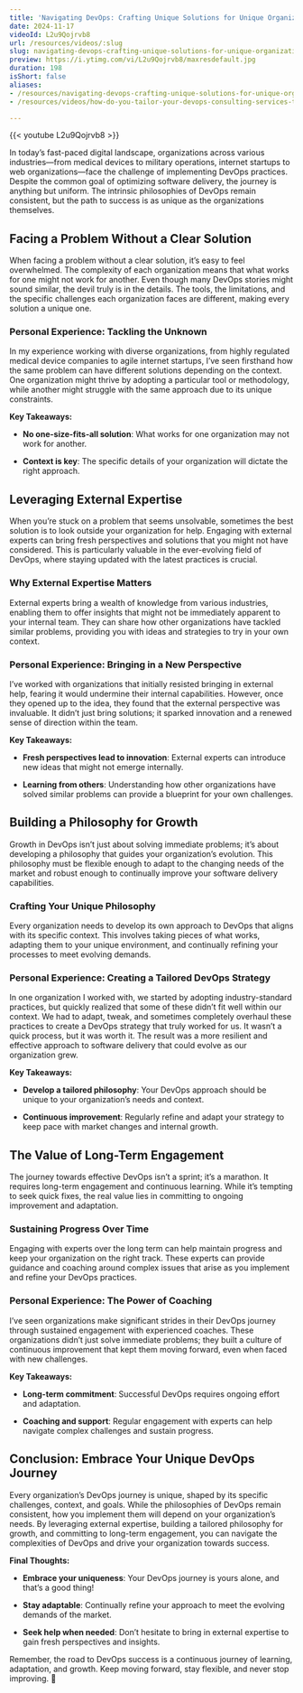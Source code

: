 ```yaml
---
title: 'Navigating DevOps: Crafting Unique Solutions for Unique Organizations'
date: 2024-11-17
videoId: L2u9Qojrvb8
url: /resources/videos/:slug
slug: navigating-devops-crafting-unique-solutions-for-unique-organizations
preview: https://i.ytimg.com/vi/L2u9Qojrvb8/maxresdefault.jpg
duration: 198
isShort: false
aliases:
- /resources/navigating-devops-crafting-unique-solutions-for-unique-organizations
- /resources/videos/how-do-you-tailor-your-devops-consulting-services-to-meet-the-unique-needs-of-different-organization

---
```


{{< youtube L2u9Qojrvb8 >}}

In today’s fast-paced digital landscape, organizations across various industries—from medical devices to military operations, internet startups to web organizations—face the challenge of implementing DevOps practices. Despite the common goal of optimizing software delivery, the journey is anything but uniform. The intrinsic philosophies of DevOps remain consistent, but the path to success is as unique as the organizations themselves.

## **Facing a Problem Without a Clear Solution**

When facing a problem without a clear solution, it’s easy to feel overwhelmed. The complexity of each organization means that what works for one might not work for another. Even though many DevOps stories might sound similar, the devil truly is in the details. The tools, the limitations, and the specific challenges each organization faces are different, making every solution a unique one.

### **Personal Experience: Tackling the Unknown**

In my experience working with diverse organizations, from highly regulated medical device companies to agile internet startups, I’ve seen firsthand how the same problem can have different solutions depending on the context. One organization might thrive by adopting a particular tool or methodology, while another might struggle with the same approach due to its unique constraints.

**Key Takeaways:**

- **No one-size-fits-all solution**: What works for one organization may not work for another.

- **Context is key**: The specific details of your organization will dictate the right approach.

## **Leveraging External Expertise**

When you’re stuck on a problem that seems unsolvable, sometimes the best solution is to look outside your organization for help. Engaging with external experts can bring fresh perspectives and solutions that you might not have considered. This is particularly valuable in the ever-evolving field of DevOps, where staying updated with the latest practices is crucial.

### **Why External Expertise Matters**

External experts bring a wealth of knowledge from various industries, enabling them to offer insights that might not be immediately apparent to your internal team. They can share how other organizations have tackled similar problems, providing you with ideas and strategies to try in your own context.

### **Personal Experience: Bringing in a New Perspective**

I’ve worked with organizations that initially resisted bringing in external help, fearing it would undermine their internal capabilities. However, once they opened up to the idea, they found that the external perspective was invaluable. It didn’t just bring solutions; it sparked innovation and a renewed sense of direction within the team.

**Key Takeaways:**

- **Fresh perspectives lead to innovation**: External experts can introduce new ideas that might not emerge internally.

- **Learning from others**: Understanding how other organizations have solved similar problems can provide a blueprint for your own challenges.

## **Building a Philosophy for Growth**

Growth in DevOps isn’t just about solving immediate problems; it’s about developing a philosophy that guides your organization’s evolution. This philosophy must be flexible enough to adapt to the changing needs of the market and robust enough to continually improve your software delivery capabilities.

### **Crafting Your Unique Philosophy**

Every organization needs to develop its own approach to DevOps that aligns with its specific context. This involves taking pieces of what works, adapting them to your unique environment, and continually refining your processes to meet evolving demands.

### **Personal Experience: Creating a Tailored DevOps Strategy**

In one organization I worked with, we started by adopting industry-standard practices, but quickly realized that some of these didn’t fit well within our context. We had to adapt, tweak, and sometimes completely overhaul these practices to create a DevOps strategy that truly worked for us. It wasn’t a quick process, but it was worth it. The result was a more resilient and effective approach to software delivery that could evolve as our organization grew.

**Key Takeaways:**

- **Develop a tailored philosophy**: Your DevOps approach should be unique to your organization’s needs and context.

- **Continuous improvement**: Regularly refine and adapt your strategy to keep pace with market changes and internal growth.

## **The Value of Long-Term Engagement**

The journey towards effective DevOps isn’t a sprint; it’s a marathon. It requires long-term engagement and continuous learning. While it’s tempting to seek quick fixes, the real value lies in committing to ongoing improvement and adaptation.

### **Sustaining Progress Over Time**

Engaging with experts over the long term can help maintain progress and keep your organization on the right track. These experts can provide guidance and coaching around complex issues that arise as you implement and refine your DevOps practices.

### **Personal Experience: The Power of Coaching**

I’ve seen organizations make significant strides in their DevOps journey through sustained engagement with experienced coaches. These organizations didn’t just solve immediate problems; they built a culture of continuous improvement that kept them moving forward, even when faced with new challenges.

**Key Takeaways:**

- **Long-term commitment**: Successful DevOps requires ongoing effort and adaptation.

- **Coaching and support**: Regular engagement with experts can help navigate complex challenges and sustain progress.

## **Conclusion: Embrace Your Unique DevOps Journey**

Every organization’s DevOps journey is unique, shaped by its specific challenges, context, and goals. While the philosophies of DevOps remain consistent, how you implement them will depend on your organization’s needs. By leveraging external expertise, building a tailored philosophy for growth, and committing to long-term engagement, you can navigate the complexities of DevOps and drive your organization towards success.

**Final Thoughts:**

- **Embrace your uniqueness**: Your DevOps journey is yours alone, and that’s a good thing!

- **Stay adaptable**: Continually refine your approach to meet the evolving demands of the market.

- **Seek help when needed**: Don’t hesitate to bring in external expertise to gain fresh perspectives and insights.

Remember, the road to DevOps success is a continuous journey of learning, adaptation, and growth. Keep moving forward, stay flexible, and never stop improving. 🚀


